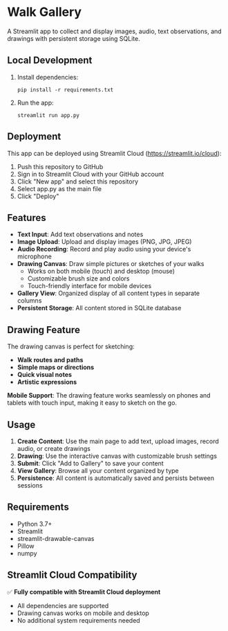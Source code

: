 # Walk Gallery

A Streamlit app to collect and display images, audio, text observations, and drawings with persistent storage using SQLite.

## Local Development

1. Install dependencies:
   ```
   pip install -r requirements.txt
   ```

2. Run the app:
   ```
   streamlit run app.py
   ```

## Deployment

This app can be deployed using Streamlit Cloud (https://streamlit.io/cloud):

1. Push this repository to GitHub
2. Sign in to Streamlit Cloud with your GitHub account
3. Click "New app" and select this repository
4. Select app.py as the main file
5. Click "Deploy"

## Features

- **Text Input**: Add text observations and notes
- **Image Upload**: Upload and display images (PNG, JPG, JPEG)
- **Audio Recording**: Record and play audio using your device's microphone
- **Drawing Canvas**: Draw simple pictures or sketches of your walks
  - Works on both mobile (touch) and desktop (mouse)
  - Customizable brush size and colors
  - Touch-friendly interface for mobile devices
- **Gallery View**: Organized display of all content types in separate columns
- **Persistent Storage**: All content stored in SQLite database

## Drawing Feature

The drawing canvas is perfect for sketching:
- **Walk routes and paths**
- **Simple maps or directions**
- **Quick visual notes**
- **Artistic expressions**

**Mobile Support**: The drawing feature works seamlessly on phones and tablets with touch input, making it easy to sketch on the go.

## Usage

1. **Create Content**: Use the main page to add text, upload images, record audio, or create drawings
2. **Drawing**: Use the interactive canvas with customizable brush settings
3. **Submit**: Click "Add to Gallery" to save your content
4. **View Gallery**: Browse all your content organized by type
5. **Persistence**: All content is automatically saved and persists between sessions

## Requirements

- Python 3.7+
- Streamlit
- streamlit-drawable-canvas
- Pillow
- numpy

## Streamlit Cloud Compatibility

✅ **Fully compatible with Streamlit Cloud deployment**
- All dependencies are supported
- Drawing canvas works on mobile and desktop
- No additional system requirements needed 
